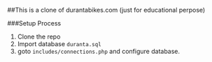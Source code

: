 ##This is a clone of durantabikes.com (just for educational perpose)

###Setup Process
1. Clone the repo
2. Import database `duranta.sql`
3. goto `includes/connections.php` and configure database.
